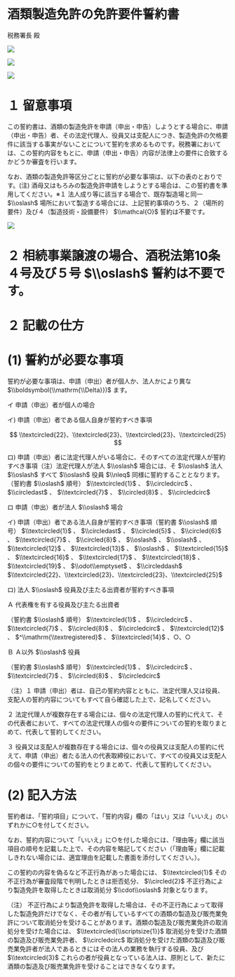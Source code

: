 # 酒類製造免許の免許要件誓約書

税務署長 殿

![](https://www.nta.go.jp/tmp/28b1f60c-36c2-4244-bc79-4f5c7a5afe22/images/d41e4261b14982a63fc78cf425d80a781d15fe142c454d25923cd651ada747eb.jpg)

![](https://www.nta.go.jp/tmp/28b1f60c-36c2-4244-bc79-4f5c7a5afe22/images/2ead7a1ff8cb4890f3c720ffeb1dccb414a6cfdd8bd05f3ab37d82eaab094eb9.jpg)

![](https://www.nta.go.jp/tmp/28b1f60c-36c2-4244-bc79-4f5c7a5afe22/images/0438e51556918cfe8aaf0147b49c728675a56a10cd82df9f94a8c405a9517b46.jpg)

# １ 留意事項

この誓約書は、酒類の製造免許を申請（申出・申告）しようとする場合に、申請（申出・申告）者、その法定代理人、役員又は支配人につき、製造免許の欠格要件に該当する事実がないことについて誓約を求めるものです。税務署においては、この誓約内容をもとに、申請（申出・申告）内容が法律上の要件に合致するかどうか審査を行います。

なお、酒類の製造免許等区分ごとに誓約が必要な事項は、以下の表のとおりです。(注) 酒母又はもろみの製造免許申請をしようとする場合は、この誓約書を準用してください。※１ 法人成り等に該当する場合で、既存製造場と同一 $\\oslash$ 場所において製造する場合には、上記誓約事項のうち、２（場所的要件）及び４（製造技術・設備要件） $\\mathcal{O}$ 誓約は不要です。

![](https://www.nta.go.jp/tmp/28b1f60c-36c2-4244-bc79-4f5c7a5afe22/images/79ba057187055e48719a873fb839cccd30d292f93099a4a80bb4a3c817dd4060.jpg)

# ２ 相続事業譲渡の場合、酒税法第10条４号及び５号 $\\oslash$ 誓約は不要です。

# ２ 記載の仕方

# (1) 誓約が必要な事項

誓約が必要な事項は、申請（申出）者が個人か、法人かにより異な $\\boldsymbol{\\mathrm{\\Delta}})$ ます。

イ 申請（申出）者が個人の場合

イ) 申請（申出）者である個人自身が誓約すべき事項

$$
\\textcircled{22}、\\textcircled{23}、\\textcircled{23}、\\textcircled{25}
$$

ロ) 申請（申出）者に法定代理人がいる場合に、そのすべての法定代理人が誓約すべき事項（注）法定代理人が法人 $\\oslash$ 場合には、そ $\\oslash$ 法人 $\\oslash$ すべて $\\oslash$ 役員 $\\nleq$ 同様に誓約することとなります。（誓約書 $\\oslash$ 順号） $\\textcircled{1}$ 、 $\\circledcirc$ 、 $\\circledast$ 、 $\\textcircled{7}$ 、 $\\circled{8}$ 、 $\\circledcirc$

ロ 申請（申出）者が法人 $\\oslash$ 場合

イ) 申請（申出）者である法人自身が誓約すべき事項（誓約書 $\\oslash$ 順号） $\\textcircled{1}$ 、 $\\circledast$ 、 $\\circled{5}$ 、 $\\circled{6}$ 、 $\\textcircled{7}$ 、 $\\circled{8}$ 、 $\\oslash$ 、 $\\oslash$ 、 $\\textcircled{12}$ 、 $\\textcircled{13}$ 、 $\\oslash$ 、 $\\textcircled{15}$ 、 $\\textcircled{16}$ 、 $\\textcircled{17}$ 、 $\\textcircled{18}$ 、 $\\textcircled{19}$ 、 $\\odot\\emptyset$ 、 $\\circleddash$ $\\textcircled{22}、\\textcircled{23}、\\textcircled{23}、\\textcircled{25}$

ロ) 法人 $\\oslash$ 役員及び主たる出資者が誓約すべき事項

Ａ 代表権を有する役員及び主たる出資者

（誓約書 $\\oslash$ 順号） $\\textcircled{1}$ 、 $\\circledcirc$ 、 $\\textcircled{7}$ 、 $\\circled{8}$ 、 $\\circledcirc$ 、 $\\textcircled{12}$ 、 $^\\mathrm{\\textregistered}$ 、 $\\textcircled{14}$ 、○、○

Ｂ Ａ以外 $\\oslash$ 役員

（誓約書 $\\oslash$ 順号） $\\textcircled{1}$ 、 $\\circledcirc$ 、 $\\textcircled{7}$ 、 $\\circled{8}$ 、 $\\circledcirc$

（注）１ 申請（申出）者は、自己の誓約内容とともに、法定代理人又は役員、支配人の誓約内容についてもすべて自ら確認した上で、記名してください。

２ 法定代理人が複数存在する場合には、個々の法定代理人の誓約に代えて、その代表者において、すべての法定代理人の個々の要件についての誓約を取りまとめて、代表して誓約してください。

３ 役員又は支配人が複数存在する場合には、個々の役員又は支配人の誓約に代えて、申請（申出）者たる法人の代表取締役において、すべての役員又は支配人の個々の要件についての誓約をとりまとめて、代表して誓約してください。

# (2) 記入方法

誓約者は、「誓約項目」について、「誓約内容」欄の「はい」又は「いいえ」のいずれかに○を付してください。

なお、誓約内容について「いいえ」に○を付した場合には、「理由等」欄に該当項目の順号を記載した上で、その内容を略記してください（「理由等」欄に記載しきれない場合には、適宜理由を記載した書面を添付してください。）。

この誓約の内容を偽るなど不正行為があった場合には、 $\\textcircled{1}$ その不正行為が審査段階で判明したときは拒否処分、 $\\circled{2}$ 不正行為により製造免許を取得したときは取消処分 $\\cdot\\oslash$ 対象となります。

（注） 不正行為により製造免許を取得した場合は、その不正行為によって取得した製造免許だけでなく、その者が有しているすべての酒類の製造及び販売業免許について取消処分を受けることがあります。酒類の製造及び販売業免許の取消処分を受けた場合には、 $\\textcircled{\\scriptsize{1}}$ 取消処分を受けた酒類の製造及び販売業免許者、 $\\circledcirc$ 取消処分を受けた酒類の製造及び販売業免許者が法人であるときにはその法人の業務を執行する役員、及び $\\textcircled{3}$ これらの者が役員となっている法人は、原則として、新たに酒類の製造及び販売業免許を受けることはできなくなります。